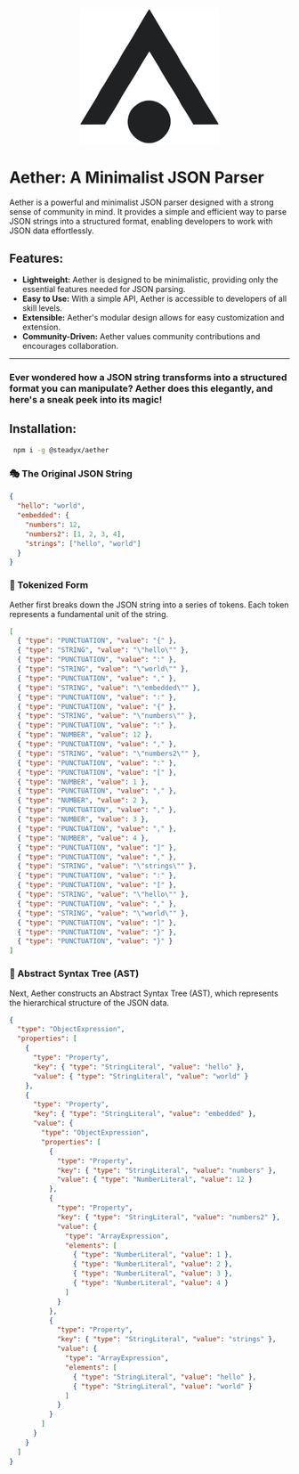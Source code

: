 <div align="center">
  <img src="./aether.svg" alt="Aether Logo" width="250" />
</div>

# Aether: A Minimalist JSON Parser

Aether is a powerful and minimalist JSON parser designed with a strong sense of community in mind. It provides a simple and efficient way to parse JSON strings into a structured format, enabling developers to work with JSON data effortlessly.

## Features:
- **Lightweight:** Aether is designed to be minimalistic, providing only the essential features needed for JSON parsing.
- **Easy to Use:** With a simple API, Aether is accessible to developers of all skill levels.
- **Extensible:** Aether's modular design allows for easy customization and extension.
- **Community-Driven:** Aether values community contributions and encourages collaboration.

---

### Ever wondered how a JSON string transforms into a structured format you can manipulate? Aether does this elegantly, and here's a sneak peek into its magic!


## Installation:
 ```bash
  npm i -g @steadyx/aether
 ```


### 🎭 The Original JSON String


```json
{
  "hello": "world",
  "embedded": {
    "numbers": 12,
    "numbers2": [1, 2, 3, 4],
    "strings": ["hello", "world"]
  }
}
```

### 🎨 Tokenized Form

Aether first breaks down the JSON string into a series of tokens. Each token represents a fundamental unit of the string.

```json
[
  { "type": "PUNCTUATION", "value": "{" },
  { "type": "STRING", "value": "\"hello\"" },
  { "type": "PUNCTUATION", "value": ":" },
  { "type": "STRING", "value": "\"world\"" },
  { "type": "PUNCTUATION", "value": "," },
  { "type": "STRING", "value": "\"embedded\"" },
  { "type": "PUNCTUATION", "value": ":" },
  { "type": "PUNCTUATION", "value": "{" },
  { "type": "STRING", "value": "\"numbers\"" },
  { "type": "PUNCTUATION", "value": ":" },
  { "type": "NUMBER", "value": 12 },
  { "type": "PUNCTUATION", "value": "," },
  { "type": "STRING", "value": "\"numbers2\"" },
  { "type": "PUNCTUATION", "value": ":" },
  { "type": "PUNCTUATION", "value": "[" },
  { "type": "NUMBER", "value": 1 },
  { "type": "PUNCTUATION", "value": "," },
  { "type": "NUMBER", "value": 2 },
  { "type": "PUNCTUATION", "value": "," },
  { "type": "NUMBER", "value": 3 },
  { "type": "PUNCTUATION", "value": "," },
  { "type": "NUMBER", "value": 4 },
  { "type": "PUNCTUATION", "value": "]" },
  { "type": "PUNCTUATION", "value": "," },
  { "type": "STRING", "value": "\"strings\"" },
  { "type": "PUNCTUATION", "value": ":" },
  { "type": "PUNCTUATION", "value": "[" },
  { "type": "STRING", "value": "\"hello\"" },
  { "type": "PUNCTUATION", "value": "," },
  { "type": "STRING", "value": "\"world\"" },
  { "type": "PUNCTUATION", "value": "]" },
  { "type": "PUNCTUATION", "value": "}" },
  { "type": "PUNCTUATION", "value": "}" }
]
```

### 🌳 Abstract Syntax Tree (AST)

Next, Aether constructs an Abstract Syntax Tree (AST), which represents the hierarchical structure of the JSON data.

```json
{
  "type": "ObjectExpression",
  "properties": [
    {
      "type": "Property",
      "key": { "type": "StringLiteral", "value": "hello" },
      "value": { "type": "StringLiteral", "value": "world" }
    },
    {
      "type": "Property",
      "key": { "type": "StringLiteral", "value": "embedded" },
      "value": {
        "type": "ObjectExpression",
        "properties": [
          {
            "type": "Property",
            "key": { "type": "StringLiteral", "value": "numbers" },
            "value": { "type": "NumberLiteral", "value": 12 }
          },
          {
            "type": "Property",
            "key": { "type": "StringLiteral", "value": "numbers2" },
            "value": {
              "type": "ArrayExpression",
              "elements": [
                { "type": "NumberLiteral", "value": 1 },
                { "type": "NumberLiteral", "value": 2 },
                { "type": "NumberLiteral", "value": 3 },
                { "type": "NumberLiteral", "value": 4 }
              ]
            }
          },
          {
            "type": "Property",
            "key": { "type": "StringLiteral", "value": "strings" },
            "value": {
              "type": "ArrayExpression",
              "elements": [
                { "type": "StringLiteral", "value": "hello" },
                { "type": "StringLiteral", "value": "world" }
              ]
            }
          }
        ]
      }
    }
  ]
}
```





